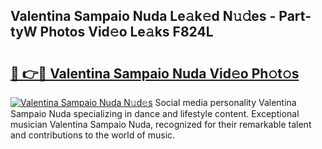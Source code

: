 ## Valentina Sampaio Nuda Le𝚊k𝚎d N𝚞𝚍es - Part-tyW Photos Vid𝚎o Le𝚊ks F824L

# <h2><a href="http://fbftee.evod.top/?m=Valentina+Sampaio+Nuda">🔗 👉🔴 Valentina Sampaio Nuda Vid𝚎o Ph𝚘t𝚘s</a></h2>

[![Valentina Sampaio Nuda N𝚞d𝚎s](https://i.imgur.com/8V9OHl7.gif)](http://fbftee.evod.top/?m=Valentina+Sampaio+Nuda)
Social media personality Valentina Sampaio Nuda specializing in dance and lifestyle content. Exceptional musician Valentina Sampaio Nuda, recognized for their remarkable talent and contributions to the world of music. 
